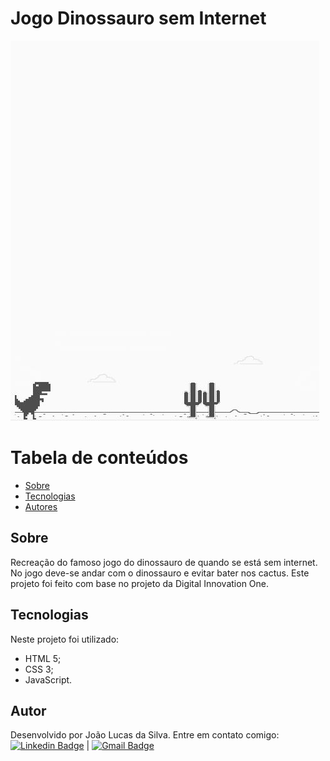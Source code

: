  # Jogo Dinossauro sem Internet

![Jogo](https://github.com/joao-lucasilva/Dino-Game/blob/master/assets/screenshot.JPG)

Tabela de conteúdos
=================
   * [Sobre](#sobre)
   * [Tecnologias](#tecnologias)
   * [Autores](#autores)
 
## Sobre

Recreação do famoso jogo do dinossauro de quando se está sem internet.
No jogo deve-se andar com o dinossauro e evitar bater nos cactus.
Este projeto foi feito com base no projeto da Digital Innovation One. 


## Tecnologias
Neste projeto foi utilizado:
 -  HTML 5;
 -  CSS 3;
 - JavaScript.

## Autor
Desenvolvido por João Lucas da Silva.
Entre em contato comigo:
 [![Linkedin Badge](https://img.shields.io/badge/-JoaoLucas-blue?style=flat-square&logo=Linkedin&logoColor=white&link=https://www.linkedin.com/in/tgmarinho/)]([https://www.linkedin.com/in/joaolucassilva-812819165/](https://www.linkedin.com/in/joaolucassilva-812819165/)) | [![Gmail Badge](https://img.shields.io/badge/-joao.lsilva1198@gmail.com-c14438?style=flat-square&logo=Gmail&logoColor=white&link=mailto:tgmarinho@gmail.com)](mailto:joao.lsilva1198@gmail.com)
